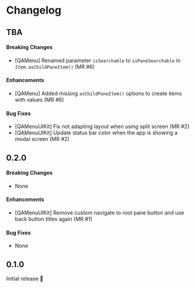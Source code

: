 # Changelog

## TBA

#### Breaking Changes

* [QAMenu] Renamed parameter `isSearchable` to `isPaneSearchable` in `Item.asChildPaneItem()` (MR #6)

#### Enhancements

* [QAMenu] Added missing `asChildPaneItem()` options to create items with values (MR #6)

#### Bug Fixes

* [QAMenuUIKit] Fix not adapting layout when using split screen (MR #2)
* [QAMenuUIKit] Update status bar color when the app is showing a modal screen (MR #2)


## 0.2.0

#### Breaking Changes

* None

#### Enhancements

* [QAMenuUIKit] Remove custom navigate to root pane button and use back button titles again (MR #1)

#### Bug Fixes

* None


## 0.1.0

Initial release 🎉